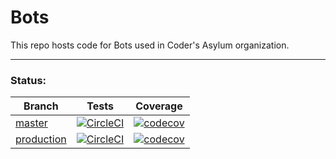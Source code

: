 # Bots
This repo hosts code for Bots used in Coder's Asylum organization.

<hr>

### Status:

| Branch | Tests | Coverage |
| --- | --- | --- |
| [master](https://github.com/Coders-Asylum/Bots/tree/master) | [![CircleCI](https://circleci.com/gh/Coders-Asylum/Bots/tree/master.svg?style=svg)](https://circleci.com/gh/Coders-Asylum/Bots/tree/master) | [![codecov](https://codecov.io/gh/Coders-Asylum/Bots/branch/master/graph/badge.svg?token=Kak9MljFjZ)](https://codecov.io/gh/Coders-Asylum/Bots) |
| [production](https://github.com/Coders-Asylum/Bots/tree/master) | [![CircleCI](https://circleci.com/gh/Coders-Asylum/Bots/tree/production.svg?style=svg)](https://circleci.com/gh/Coders-Asylum/Bots/tree/production) | [![codecov](https://codecov.io/gh/Coders-Asylum/Bots/branch/production/graph/badge.svg?token=Kak9MljFjZ)](https://codecov.io/gh/Coders-Asylum/Bots) |